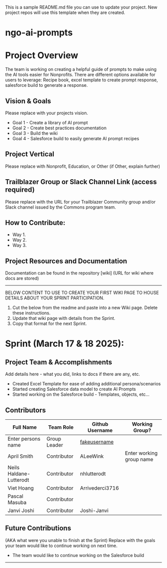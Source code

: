This is a sample README.md file you can use to update your project. New project repos will use this template when they are created.

# ngo-ai-prompts

# Project Overview
  The team is working on creating a helpful guide of prompts to make using the AI tools easier for Nonprofits. There are different options available for users to leverage: Recipe book, excel template to create prompt response, salesforce build to generate a response.

## Vision & Goals
Please replace with your projects vision.
* Goal 1 - Create a library of AI prompt 
* Goal 2 - Create best practices documentation
* Goal 3 - Build the wiki
* Goal 4 - Salesforce build to easily generate AI prompt recipes

## Project Vertical
Please replace with Nonprofit, Education, or Other (if Other, explain further)

## Trailblazer Group or Slack Channel Link (access required)
Please replace with the URL for your Trailblazer Community group and/or Slack channel issued by the Commons program team.

## How to Contribute:
- Way 1.
- Way 2. 
- Way 3. 

## Project Resources and Documentation
Documentation can be found in the repository [wiki] (URL for wiki where docs are stored)


***
BELOW CONTENT TO USE TO CREATE YOUR FIRST WIKI PAGE TO HOUSE DETAILS ABOUT YOUR SPRINT PARTICIPATION. 
1. Cut the below from the readme and paste into a new Wiki page. Delete these instructions.
2. Update that wiki page with details from the Sprint. 
3. Copy that format for the next Sprint.

# Sprint (March 17 & 18 2025): 
## Project Team & Accomplishments
   Add details here - what you did, links to docs if there are any, etc.
   - Created Excel Template for ease of adding additional persona/scenarios
   - Started creating Salesforce data model to create AI Prompts
   - Started working on the Salesforce build - Templates, objects, etc...

## Contributors

Full Name               | Team Role     | Github Username                                    | Working Group? 
------------            | ------------- | -------------                                      |-------------   
Enter persons name      | Group Leader  | [fakeusername](https://github.com/fakeusername)    | 
April Smith             | Contributor   | ALeeWink                                           | Enter working group name
Neils Haldane-Lutterodt | Contributor   | nhlutterodt                                        |
Viet Hoang              | Contributor   | Arrivederci3716                                    |
Pascal Masuba           | Contributor   |                                                    |
Janvi Joshi             | Contributor   | Joshi-Janvi                                        |


## Future Contributions 
(AKA what were you unable to finish at the Sprint)
Replace with the goals your team would like to continue working on next time.

- The team would like to continue working on the Salesforce build

***

